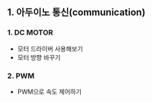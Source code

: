 ## 1. 아두이노 통신(communication)

### 1. DC MOTOR
* 모터 드라이버 사용해보기
* 모터 방향 바꾸기
### 2. PWM
* PWM으로 속도 제어하기
